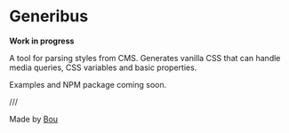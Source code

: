 # Generibus

**Work in progress**

A tool for parsing styles from CMS. Generates vanilla CSS that can handle media queries, CSS variables and basic properties.

Examples and NPM package coming soon.

///

Made by [Bou](https://bou.co)

